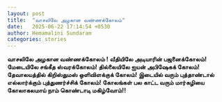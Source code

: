 ```yaml
---
layout: post
title:  "வாசலிலே அழகான வண்ணக்கோலம்"
date:   2025-06-22 17:14:54 +0530
author: Hemamalini Sundaram
categories: stories
---
```


**வாசலிலே அழகான வண்ணக்கோலம் ! வீதியிலே அடியாரின் பஜனைக்கோலம்! மேடையிலே சங்கீத
ஸ்வரக்கோலம்! தில்லையிலே ஐயன் அபிஷேகக் கோலம்! தேவாலயத்தில் கிறிஸ்துமஸ் ஒளிவிளக்குக்
கோலம்! இடையில் வரும் புத்தாண்டால் எல்லார்க்கும் புத்துணர்ச்சிக் கோலம்! கோலங்கள் பல காட்ட
வரும் மார்கழியை கோலாகலமாய் நாம் கொண்டாடி மகிழ்வோம்!!**
